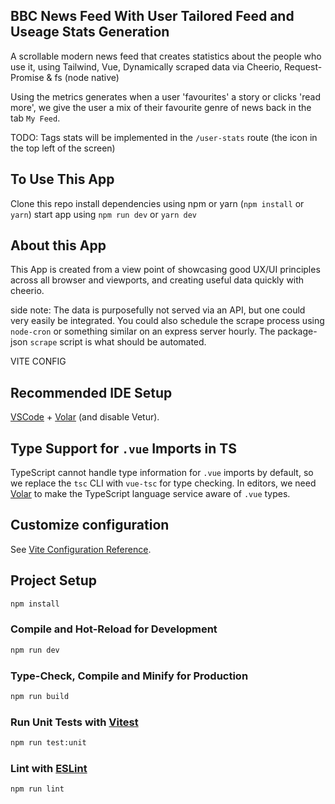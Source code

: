 ## BBC News Feed With User Tailored Feed and Useage Stats Generation

A scrollable modern news feed that creates statistics about the people who use it, using Tailwind, Vue, Dynamically scraped data via Cheerio, Request-Promise & fs (node native)

Using the metrics generates when a user 'favourites' a story or clicks 'read more', we give the user a mix of their favourite genre of news back in the tab `My Feed`.

TODO:
Tags stats will be implemented in the `/user-stats` route (the icon in the top left of the screen)

## To Use This App

Clone this repo
install dependencies using npm or yarn (`npm install` or `yarn`)
start app using `npm run dev` or `yarn dev`

## About this App

This App is created from a view point of showcasing good UX/UI principles across all browser and viewports, and creating useful data quickly with cheerio.

side note:
The data is purposefully not served via an API, but one could very easily be integrated. You could also schedule the scrape process using `node-cron` or something similar on an express server hourly. The package-json `scrape` script is what should be automated.

VITE CONFIG

## Recommended IDE Setup

[VSCode](https://code.visualstudio.com/) + [Volar](https://marketplace.visualstudio.com/items?itemName=Vue.volar) (and disable Vetur).

## Type Support for `.vue` Imports in TS

TypeScript cannot handle type information for `.vue` imports by default, so we replace the `tsc` CLI with `vue-tsc` for type checking. In editors, we need [Volar](https://marketplace.visualstudio.com/items?itemName=Vue.volar) to make the TypeScript language service aware of `.vue` types.

## Customize configuration

See [Vite Configuration Reference](https://vitejs.dev/config/).

## Project Setup

```sh
npm install
```

### Compile and Hot-Reload for Development

```sh
npm run dev
```

### Type-Check, Compile and Minify for Production

```sh
npm run build
```

### Run Unit Tests with [Vitest](https://vitest.dev/)

```sh
npm run test:unit
```

### Lint with [ESLint](https://eslint.org/)

```sh
npm run lint
```

